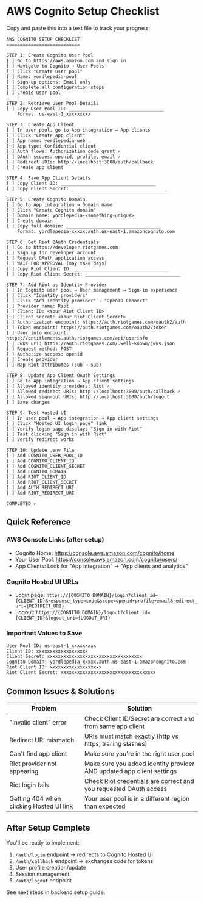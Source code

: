 # AWS Cognito Setup Checklist

Copy and paste this into a text file to track your progress:

```
AWS COGNITO SETUP CHECKLIST
===========================

STEP 1: Create Cognito User Pool
[ ] Go to https://aws.amazon.com and sign in
[ ] Navigate to Cognito → User Pools
[ ] Click "Create user pool"
[ ] Name: yordlepedia-pool
[ ] Sign-up options: Email only
[ ] Complete all configuration steps
[ ] Create user pool

STEP 2: Retrieve User Pool Details
[ ] Copy User Pool ID: ___________________________________
    Format: us-east-1_xxxxxxxxx

STEP 3: Create App Client
[ ] In user pool, go to App integration → App clients
[ ] Click "Create app client"
[ ] App name: yordlepedia-web
[ ] App type: Confidential client
[ ] Auth flows: Authorization code grant ✓
[ ] OAuth scopes: openid, profile, email ✓
[ ] Redirect URIs: http://localhost:3000/auth/callback
[ ] Create app client

STEP 4: Save App Client Details
[ ] Copy Client ID: ___________________________________
[ ] Copy Client Secret: ___________________________________

STEP 5: Create Cognito Domain
[ ] Go to App integration → Domain name
[ ] Click "Create Cognito domain"
[ ] Domain name: yordlepedia-<something-unique>
[ ] Create domain
[ ] Copy full domain: ___________________________________
    Format: yordlepedia-xxxxx.auth.us-east-1.amazoncognito.com

STEP 6: Get Riot OAuth Credentials
[ ] Go to https://developer.riotgames.com
[ ] Sign up for developer account
[ ] Request OAuth application access
[ ] WAIT FOR APPROVAL (may take days)
[ ] Copy Riot Client ID: ___________________________________
[ ] Copy Riot Client Secret: ___________________________________

STEP 7: Add Riot as Identity Provider
[ ] In Cognito user pool → User management → Sign-in experience
[ ] Click "Identity providers"
[ ] Click "Add identity provider" → "OpenID Connect"
[ ] Provider name: Riot
[ ] Client ID: <Your Riot Client ID>
[ ] Client secret: <Your Riot Client Secret>
[ ] Authorization endpoint: https://auth.riotgames.com/oauth2/auth
[ ] Token endpoint: https://auth.riotgames.com/oauth2/token
[ ] User info endpoint: https://entitlements.auth.riotgames.com/api/userinfo
[ ] Jwks uri: https://auth.riotgames.com/.well-known/jwks.json
[ ] Request method: POST
[ ] Authorize scopes: openid
[ ] Create provider
[ ] Map Riot attributes (sub → sub)

STEP 8: Update App Client OAuth Settings
[ ] Go to App integration → App client settings
[ ] Allowed identity providers: Riot ✓
[ ] Allowed redirect URIs: http://localhost:3000/auth/callback ✓
[ ] Allowed sign-out URIs: http://localhost:3000/auth/logout
[ ] Save changes

STEP 9: Test Hosted UI
[ ] In user pool → App integration → App client settings
[ ] Click "Hosted UI login page" link
[ ] Verify login page displays "Sign in with Riot"
[ ] Test clicking "Sign in with Riot"
[ ] Verify redirect works

STEP 10: Update .env File
[ ] Add COGNITO_USER_POOL_ID
[ ] Add COGNITO_CLIENT_ID
[ ] Add COGNITO_CLIENT_SECRET
[ ] Add COGNITO_DOMAIN
[ ] Add RIOT_CLIENT_ID
[ ] Add RIOT_CLIENT_SECRET
[ ] Add AUTH_REDIRECT_URI
[ ] Add RIOT_REDIRECT_URI

COMPLETED ✓
```

## Quick Reference

### AWS Console Links (after setup)
- Cognito Home: https://console.aws.amazon.com/cognito/home
- Your User Pool: https://console.aws.amazon.com/cognito/users/
- App Clients: Look for "App integration" → "App clients and analytics"

### Cognito Hosted UI URLs
- Login page: `https://{COGNITO_DOMAIN}/login?client_id={CLIENT_ID}&response_type=code&scope=openid+profile+email&redirect_uri={REDIRECT_URI}`
- Logout: `https://{COGNITO_DOMAIN}/logout?client_id={CLIENT_ID}&logout_uri={LOGOUT_URI}`

### Important Values to Save
```
User Pool ID: us-east-1_xxxxxxxxx
Client ID: xxxxxxxxxxxxxxxxxxx
Client Secret: xxxxxxxxxxxxxxxxxxxxxxxxxxxxxxxxxxx
Cognito Domain: yordlepedia-xxxxx.auth.us-east-1.amazoncognito.com
Riot Client ID: xxxxxxxxxxxxxxxxxxx
Riot Client Secret: xxxxxxxxxxxxxxxxxxxxxxxxxxxxxxxxxxx
```

## Common Issues & Solutions

| Problem | Solution |
|---------|----------|
| "Invalid client" error | Check Client ID/Secret are correct and from same app client |
| Redirect URI mismatch | URIs must match exactly (http vs https, trailing slashes) |
| Can't find app client | Make sure you're in the right user pool |
| Riot provider not appearing | Make sure you added identity provider AND updated app client settings |
| Riot login fails | Check Riot credentials are correct and you requested OAuth access |
| Getting 404 when clicking Hosted UI link | Your user pool is in a different region than expected |

## After Setup Complete

You'll be ready to implement:
1. `/auth/login` endpoint → redirects to Cognito Hosted UI
2. `/auth/callback` endpoint → exchanges code for tokens
3. User profile creation/update
4. Session management
5. `/auth/logout` endpoint

See next steps in backend setup guide.
